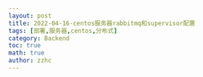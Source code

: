 ```yaml
---
layout: post
title: 2022-04-16-centos服务器rabbitmq和supervisor配置 
tags: [部署,服务器,centos,分布式]
category: Backend
toc: true
math: true
author: zzhc
---
```


